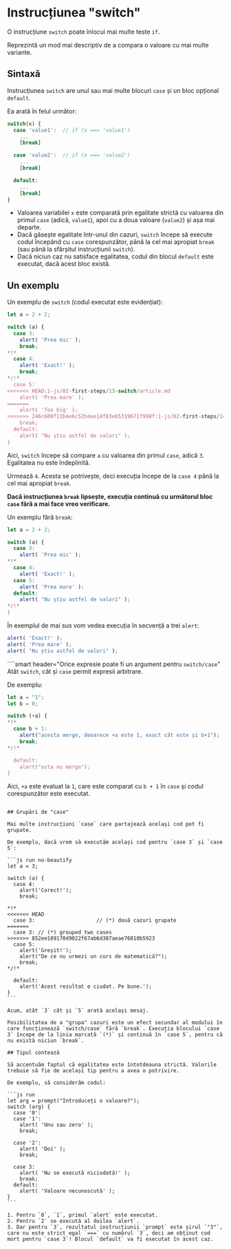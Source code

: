 # Instrucțiunea "switch"

O instrucțiune `switch` poate înlocui mai multe teste `if`.

Reprezintă un mod mai descriptiv de a compara o valoare cu mai multe variante.

## Sintaxă

Instrucțiunea `switch` are unul sau mai multe blocuri `case` și un bloc opțional `default`.

Ea arată în felul următor:

```js no-beautify
switch(x) {
  case 'value1':  // if (x === 'value1')
    ...
    [break]

  case 'value2':  // if (x === 'value2')
    ...
    [break]

  default:
    ...
    [break]
}
```

- Valoarea variabilei `x` este comparată prin egalitate strictă cu valoarea din primul `case` (adică, `value1`), apoi cu a doua valoare (`value2`) și așa mai departe.
- Dacă găsește egalitate într-unul din cazuri, `switch` începe să execute codul începând cu `case` corespunzător, până la cel mai apropiat `break` (sau până la sfârșitul instrucțiunii `switch`).
- Dacă niciun caz nu satisface egalitatea, codul din blocul `default` este executat, dacă acest bloc există.

## Un exemplu

Un exemplu de `switch` (codul executat este evidențiat):

```js run
let a = 2 + 2;

switch (a) {
  case 3:
    alert( 'Prea mic' );
    break;
*!*
  case 4:
    alert( 'Exact!' );
    break;
*/!*
  case 5:
<<<<<<< HEAD:1-js/02-first-steps/13-switch/article.md
    alert( 'Prea mare' );
=======
    alert( 'Too big' );
>>>>>>> 246c600f11b4e6c52b4ae14f83e65319671f998f:1-js/02-first-steps/14-switch/article.md
    break;
  default:
    alert( "Nu știu astfel de valori" );
}
```

Aici, `switch` începe să compare `a` cu valoarea din primul `case`, adică `3`. Egalitatea nu este îndeplinită.

Urmează `4`. Acesta se potrivește, deci execuția începe de la `case 4` până la cel mai apropiat `break`.

**Dacă instrucțiunea `break` lipsește, execuția continuă cu următorul bloc `case` fără a mai face vreo verificare.**

Un exemplu fără `break`:

```js run
let a = 2 + 2;

switch (a) {
  case 3:
    alert( 'Prea mic' );
*!*
  case 4:
    alert( 'Exact!' );
  case 5:
    alert( 'Prea mare' );
  default:
    alert( "Nu știu astfel de valori" );
*/!*
}
```

În exemplul de mai sus vom vedea execuția în secvență a trei `alert`:

```js
alert( 'Exact!' );
alert( 'Prea mare' );
alert( "Nu știu astfel de valori" );
```

````smart header="Orice expresie poate fi un argument pentru `switch/case`"
Atât `switch`, cât și `case` permit expresii arbitrare.

De exemplu:

```js run
let a = "1";
let b = 0;

switch (+a) {
*!*
  case b + 1:
    alert("acesta merge, deoarece +a este 1, exact cât este și b+1");
    break;
*/!*

  default:
    alert("asta nu merge");
}
```
Aici, `+a` este evaluat la `1`, care este comparat cu `b + 1` în `case` și codul corespunzător este executat.
````

## Grupări de "case"

Mai multe instrucțiuni `case` care partajează același cod pot fi grupate.

De exemplu, dacă vrem să executăm același cod pentru `case 3` și `case 5`:

```js run no-beautify
let a = 3;

switch (a) {
  case 4:
    alert('Corect!');
    break;

*!*
<<<<<<< HEAD
  case 3:                    // (*) două cazuri grupate
=======
  case 3: // (*) grouped two cases
>>>>>>> 852ee189170d9022f67ab6d387aeae76810b5923
  case 5:
    alert('Greșit!');
    alert("De ce nu urmezi un curs de matematică?");
    break;
*/!*

  default:
    alert('Acest rezultat e ciudat. Pe bune.');
}
```

Acum, atât `3` cât și `5` arată același mesaj.

Posibilitatea de a "grupa" cazuri este un efect secundar al modului în care funcționează `switch/case` fără `break`. Execuția blocului `case 3` începe de la linia marcată `(*)` și continuă în `case 5`, pentru că nu există niciun `break`.

## Tipul contează

Să accentuăm faptul că egalitatea este întotdeauna strictă. Valorile trebuie să fie de același tip pentru a avea o potrivire.

De exemplu, să considerăm codul:

```js run
let arg = prompt("Introduceți o valoare?");
switch (arg) {
  case '0':
  case '1':
    alert( 'Unu sau zero' );
    break;

  case '2':
    alert( 'Doi' );
    break;

  case 3:
    alert( 'Nu se execută niciodată!' );
    break;
  default:
    alert( 'Valoare necunoscută' );
}
```

1. Pentru `0`, `1`, primul `alert` este executat.
2. Pentru `2` se execută al doilea `alert`.
3. Dar pentru `3`, rezultatul instrucțiunii `prompt` este șirul `"3"`, care nu este strict egal `===` cu numărul `3`, deci am obținut cod mort pentru `case 3`! Blocul `default` va fi executat în acest caz.
